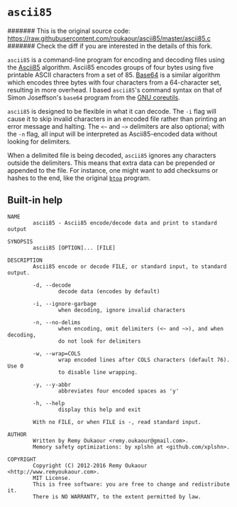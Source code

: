 # `ascii85`

####### This is the original source code: https://raw.githubusercontent.com/roukaour/ascii85/master/ascii85.c
####### Check the diff if you are interested in the details of this fork.

`ascii85` is a command-line program for encoding and decoding files using the
[Ascii85](https://en.wikipedia.org/wiki/Ascii85) algorithm. Ascii85 encodes
groups of four bytes using five printable ASCII characters from a set of 85.
[Base64](https://en.wikipedia.org/wiki/Base64) is a similar algorithm which
encodes three bytes with four characters from a 64-character set, resulting in
more overhead. I based `ascii85`'s command syntax on that of Simon Joseffson's
`base64` program from the [GNU coreutils](http://www.gnu.org/software/coreutils/).

`ascii85` is designed to be flexible in what it can decode. The `-i` flag will
cause it to skip invalid characters in an encoded file rather than printing an
error message and halting. The `<~` and `~>` delimiters are also optional; with
the `-n` flag, all input will be interpreted as Ascii85-encoded data without
looking for delimiters.

When a delimited file is being decoded, `ascii85` ignores any characters outside
the delimiters. This means that extra data can be prepended or appended to the
file. For instance, one might want to add checksums or hashes to the end, like
the original [`btoa`](http://en.wikipedia.org/wiki/Ascii85#btoa_version) program.

## Built-in help

```
NAME
        ascii85 - Ascii85 encode/decode data and print to standard output

SYNOPSIS
        ascii85 [OPTION]... [FILE]

DESCRIPTION
        Ascii85 encode or decode FILE, or standard input, to standard output.

        -d, --decode
                decode data (encodes by default)

        -i, --ignore-garbage
                when decoding, ignore invalid characters

        -n, --no-delims
                when encoding, omit delimiters (<~ and ~>), and when decoding,
                do not look for delimiters

        -w, --wrap=COLS
                wrap encoded lines after COLS characters (default 76).  Use 0
                to disable line wrapping.

        -y, --y-abbr
                abbreviates four encoded spaces as 'y'

        -h, --help
                display this help and exit

        With no FILE, or when FILE is -, read standard input.

AUTHOR
        Written by Remy Oukaour <remy.oukaour@gmail.com>.
        Memory safety optimizations: by xplshn at <github.com/xplshn>.

COPYRIGHT
        Copyright (C) 2012-2016 Remy Oukaour <http://www.remyoukaour.com>.
        MIT License.
        This is free software: you are free to change and redistribute it.
        There is NO WARRANTY, to the extent permitted by law.
```
